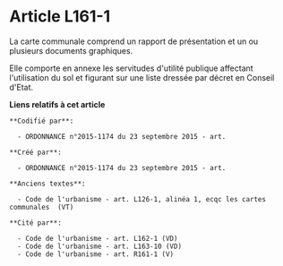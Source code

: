 # Article L161-1

La carte communale comprend un rapport de présentation et un ou plusieurs documents graphiques.

Elle comporte en annexe les servitudes d'utilité publique affectant l'utilisation du sol et figurant sur une liste dressée
par décret en Conseil d'Etat.

**Liens relatifs à cet article**

	**Codifié par**:

	  - ORDONNANCE n°2015-1174 du 23 septembre 2015 - art.

	**Créé par**:

	  - ORDONNANCE n°2015-1174 du 23 septembre 2015 - art.

	**Anciens textes**:

	  - Code de l'urbanisme - art. L126-1, alinéa 1, ecqc les cartes communales  (VT)

	**Cité par**:

	  - Code de l'urbanisme - art. L162-1 (VD)
	  - Code de l'urbanisme - art. L163-10 (VD)
	  - Code de l'urbanisme - art. R161-1 (V)
